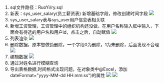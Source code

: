 1. sql文件路径：RuoYi/ry.sql
2. 新表：sys_user_salary(员工薪资表) 新增基础字段，修改创建时间字段
![](https://i.loli.net/2020/11/26/FOLV7eJyl1HuGdm.png)
3. sys_user_salary表与sys_user用户信息表相关联
4. 新增工资管理，工资管理中的组织机构还没做，在用户名称输入框中输入，下面会有待选的用户名和用户id，点击之后，自动赋值
![](https://i.loli.net/2020/11/26/TvS3bEuVtRKmNAk.png)
5. 列表渲染
![](https://i.loli.net/2020/11/25/YvcyFe7K9Jr25DS.png)
6. 删除数据，原本想做伪删除，一个字段0为删除，1为未删除，后面发现不合理
![](https://i.loli.net/2020/11/26/V6LueOAEaBpNwbx.png)
7. 编辑数据
![](https://i.loli.net/2020/11/26/FHlq6wWMsCE7Qh9.png)
8. 通过对姓名进行模糊查询
9. 导出表格数据,时间格式出现问题，在对象类中@Excel，添加dateFormat="yyyy-MM-dd HH:mm:ss")的属性
![](https://i.loli.net/2020/11/26/bP6QHNXEcauRKgO.png)
![](https://i.loli.net/2020/11/26/74foHnUuyDlQZiE.png)
